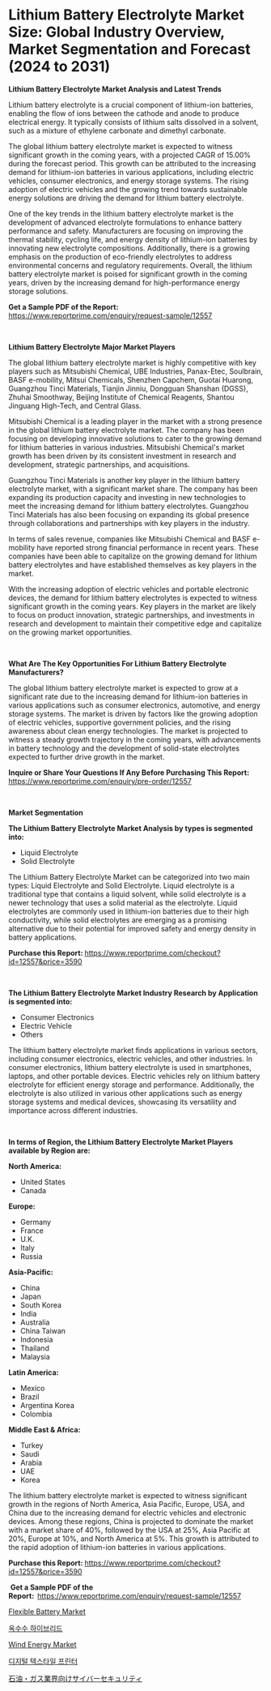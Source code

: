 <p><h1>Lithium Battery Electrolyte Market Size: Global Industry Overview, Market Segmentation and Forecast (2024 to 2031)</h1></p><p><strong>Lithium Battery Electrolyte Market Analysis and Latest Trends</strong></p>
<p><p>Lithium battery electrolyte is a crucial component of lithium-ion batteries, enabling the flow of ions between the cathode and anode to produce electrical energy. It typically consists of lithium salts dissolved in a solvent, such as a mixture of ethylene carbonate and dimethyl carbonate.</p><p>The global lithium battery electrolyte market is expected to witness significant growth in the coming years, with a projected CAGR of 15.00% during the forecast period. This growth can be attributed to the increasing demand for lithium-ion batteries in various applications, including electric vehicles, consumer electronics, and energy storage systems. The rising adoption of electric vehicles and the growing trend towards sustainable energy solutions are driving the demand for lithium battery electrolyte.</p><p>One of the key trends in the lithium battery electrolyte market is the development of advanced electrolyte formulations to enhance battery performance and safety. Manufacturers are focusing on improving the thermal stability, cycling life, and energy density of lithium-ion batteries by innovating new electrolyte compositions. Additionally, there is a growing emphasis on the production of eco-friendly electrolytes to address environmental concerns and regulatory requirements. Overall, the lithium battery electrolyte market is poised for significant growth in the coming years, driven by the increasing demand for high-performance energy storage solutions.</p></p>
<p><strong>Get a Sample PDF of the Report:&nbsp;</strong> <a href="https://www.reportprime.com/enquiry/request-sample/12557">https://www.reportprime.com/enquiry/request-sample/12557</a></p>
<p>&nbsp;</p>
<p><strong>Lithium Battery Electrolyte Major Market Players</strong></p>
<p><p>The global lithium battery electrolyte market is highly competitive with key players such as Mitsubishi Chemical, UBE Industries, Panax-Etec, Soulbrain, BASF e-mobility, Mitsui Chemicals, Shenzhen Capchem, Guotai Huarong, Guangzhou Tinci Materials, Tianjin Jinniu, Dongguan Shanshan (DGSS), Zhuhai Smoothway, Beijing Institute of Chemical Reagents, Shantou Jinguang High-Tech, and Central Glass.</p><p>Mitsubishi Chemical is a leading player in the market with a strong presence in the global lithium battery electrolyte market. The company has been focusing on developing innovative solutions to cater to the growing demand for lithium batteries in various industries. Mitsubishi Chemical's market growth has been driven by its consistent investment in research and development, strategic partnerships, and acquisitions.</p><p>Guangzhou Tinci Materials is another key player in the lithium battery electrolyte market, with a significant market share. The company has been expanding its production capacity and investing in new technologies to meet the increasing demand for lithium battery electrolytes. Guangzhou Tinci Materials has also been focusing on expanding its global presence through collaborations and partnerships with key players in the industry.</p><p>In terms of sales revenue, companies like Mitsubishi Chemical and BASF e-mobility have reported strong financial performance in recent years. These companies have been able to capitalize on the growing demand for lithium battery electrolytes and have established themselves as key players in the market.</p><p>With the increasing adoption of electric vehicles and portable electronic devices, the demand for lithium battery electrolytes is expected to witness significant growth in the coming years. Key players in the market are likely to focus on product innovation, strategic partnerships, and investments in research and development to maintain their competitive edge and capitalize on the growing market opportunities.</p></p>
<p>&nbsp;</p>
<p><strong>What Are The Key Opportunities For Lithium Battery Electrolyte Manufacturers?</strong></p>
<p><p>The global lithium battery electrolyte market is expected to grow at a significant rate due to the increasing demand for lithium-ion batteries in various applications such as consumer electronics, automotive, and energy storage systems. The market is driven by factors like the growing adoption of electric vehicles, supportive government policies, and the rising awareness about clean energy technologies. The market is projected to witness a steady growth trajectory in the coming years, with advancements in battery technology and the development of solid-state electrolytes expected to further drive growth in the market.</p></p>
<p><strong>Inquire or Share Your Questions If Any Before Purchasing This Report:</strong> <a href="https://www.reportprime.com/enquiry/pre-order/12557">https://www.reportprime.com/enquiry/pre-order/12557</a></p>
<p>&nbsp;</p>
<p><strong>Market Segmentation</strong></p>
<p><strong>The Lithium Battery Electrolyte Market Analysis by types is segmented into:</strong></p>
<p><ul><li>Liquid Electrolyte</li><li>Solid Electrolyte</li></ul></p>
<p><p>The Lithium Battery Electrolyte Market can be categorized into two main types: Liquid Electrolyte and Solid Electrolyte. Liquid electrolyte is a traditional type that contains a liquid solvent, while solid electrolyte is a newer technology that uses a solid material as the electrolyte. Liquid electrolytes are commonly used in lithium-ion batteries due to their high conductivity, while solid electrolytes are emerging as a promising alternative due to their potential for improved safety and energy density in battery applications.</p></p>
<p><strong>Purchase this Report:&nbsp;</strong><a href="https://www.reportprime.com/checkout?id=12557&price=3590">https://www.reportprime.com/checkout?id=12557&price=3590</a></p>
<p>&nbsp;</p>
<p><strong>The Lithium Battery Electrolyte Market Industry Research by Application is segmented into:</strong></p>
<p><ul><li>Consumer Electronics</li><li>Electric Vehicle</li><li>Others</li></ul></p>
<p><p>The lithium battery electrolyte market finds applications in various sectors, including consumer electronics, electric vehicles, and other industries. In consumer electronics, lithium battery electrolyte is used in smartphones, laptops, and other portable devices. Electric vehicles rely on lithium battery electrolyte for efficient energy storage and performance. Additionally, the electrolyte is also utilized in various other applications such as energy storage systems and medical devices, showcasing its versatility and importance across different industries.</p></p>
<p>&nbsp;</p>
<p><strong>In terms of Region, the Lithium Battery Electrolyte Market Players available by Region are:</strong></p>
<p>
    <p> <strong> North America: </strong>
        <ul>
            <li>United States</li>
            <li>Canada</li>
        </ul>
        </p> 
    <p> <strong> Europe: </strong>
        <ul>
            <li>Germany</li>
            <li>France</li>
            <li>U.K.</li>
            <li>Italy</li>
            <li>Russia</li>
        </ul>
        </p> 
    <p> <strong> Asia-Pacific: </strong>
        <ul>
            <li>China</li>
            <li>Japan</li>
            <li>South Korea</li>
            <li>India</li>
            <li>Australia</li>
            <li>China Taiwan</li>
            <li>Indonesia</li>
            <li>Thailand</li>
            <li>Malaysia</li>
        </ul>
        </p> 
    <p> <strong> Latin America: </strong>
        <ul>
            <li>Mexico</li>
            <li>Brazil</li>
            <li>Argentina Korea</li>
            <li>Colombia</li>
        </ul>
        </p> 
    <p> <strong> Middle East & Africa: </strong>
        <ul>
            <li>Turkey</li>
            <li>Saudi</li>
            <li>Arabia</li>
            <li>UAE</li>
            <li>Korea</li>
        </ul>
    </p>
    </p>
<p><p>The lithium battery electrolyte market is expected to witness significant growth in the regions of North America, Asia Pacific, Europe, USA, and China due to the increasing demand for electric vehicles and electronic devices. Among these regions, China is projected to dominate the market with a market share of 40%, followed by the USA at 25%, Asia Pacific at 20%, Europe at 10%, and North America at 5%. This growth is attributed to the rapid adoption of lithium-ion batteries in various applications.</p></p>
<p><strong>Purchase this Report: </strong><a href="https://www.reportprime.com/checkout?id=12557&price=3590">https://www.reportprime.com/checkout?id=12557&price=3590</a></p>
<p>&nbsp;<strong>Get a Sample PDF of the Report:&nbsp;&nbsp;</strong><a href="https://www.reportprime.com/enquiry/request-sample/12557">https://www.reportprime.com/enquiry/request-sample/12557</a></p>
<p><strong></strong></p>
<p><p><a href="https://github.com/nancykennedykellievqfqt2/Market-Research-Report-List-1/blob/main/flexible-battery-market.md">Flexible Battery Market</a></p><p><a href="https://medium.com/@felipegrrady654556/%EC%BD%98%ED%98%95-%EA%B7%B8%EB%9E%A8-%EC%8B%9C%EC%9E%A5-%EC%A7%80%ED%91%9C-%ED%95%B4%EB%8F%85-%EC%8B%9C%EC%9E%A5-%EC%A0%90%EC%9C%A0%EC%9C%A8-%ED%8A%B8%EB%A0%8C%EB%93%9C-%EB%B0%8F-%EC%84%B1%EC%9E%A5-%ED%8C%A8%ED%84%B4-54d8115f520f">옥수수 하이브리드</a></p><p><a href="https://github.com/seekum/Market-Research-Report-List-2/blob/main/wind-energy-market.md">Wind Energy Market</a></p><p><a href="https://medium.com/@trevorkruvalis5678/%EB%94%94%EC%A7%80%ED%84%B8-%EC%A7%81%EB%AC%BC-%ED%94%84%EB%A6%B0%ED%84%B0-%EC%8B%9C%EC%9E%A5%EC%9D%80-%EC%8B%9C%EC%9E%A5-%EC%A0%90%EC%9C%A0%EC%9C%A8-%EA%B7%9C%EB%AA%A8-%EB%B0%8F-2031%EB%85%84%EA%B9%8C%EC%A7%80-%EC%98%88%EC%83%81%EB%90%A0-%EC%98%88%EC%B8%A1%EC%97%90-%EC%B4%88%EC%A0%90%EC%9D%84-%EB%A7%9E%EC%B6%94%EA%B3%A0-%EC%9E%88%EC%8A%B5%EB%8B%88%EB%8B%A4-43eb0e24031f">디지털 텍스타일 프린터</a></p><p><a href="https://medium.com/@rudysimonis2023/%E3%82%AA%E3%82%A4%E3%83%AB-%E3%82%AC%E3%82%B9%E5%B8%82%E5%A0%B4%E3%81%AE%E3%82%B5%E3%82%A4%E3%83%90%E3%83%BC%E3%82%BB%E3%82%AD%E3%83%A5%E3%83%AA%E3%83%86%E3%82%A3%E3%81%AF-%E5%B8%82%E5%A0%B4%E3%82%B7%E3%82%A7%E3%82%A2-%E5%B8%82%E5%A0%B4%E3%83%88%E3%83%AC%E3%83%B3%E3%83%89-%E5%B8%82%E5%A0%B4%E6%88%90%E9%95%B7%E3%81%AB%E9%96%A2%E3%81%99%E3%82%8B%E6%83%85%E5%A0%B1%E3%82%92%E6%8F%90%E4%BE%9B%E3%81%97%E3%81%BE%E3%81%99-5369e591bd7d">石油・ガス業界向けサイバーセキュリティ</a></p></p>